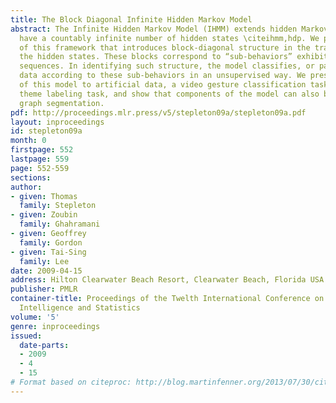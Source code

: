 ```yaml
---
title: The Block Diagonal Infinite Hidden Markov Model
abstract: The Infinite Hidden Markov Model (IHMM) extends hidden Markov models to
  have a countably infinite number of hidden states \citeihmm,hdp. We present a generalization
  of this framework that introduces block-diagonal structure in the transitions between
  the hidden states. These blocks correspond to “sub-behaviors” exhibited by data
  sequences. In identifying such structure, the model classifies, or partitions, sequence
  data according to these sub-behaviors in an unsupervised way. We present an application
  of this model to artificial data, a video gesture classification task, and a musical
  theme labeling task, and show that components of the model can also be applied to
  graph segmentation.
pdf: http://proceedings.mlr.press/v5/stepleton09a/stepleton09a.pdf
layout: inproceedings
id: stepleton09a
month: 0
firstpage: 552
lastpage: 559
page: 552-559
sections: 
author:
- given: Thomas
  family: Stepleton
- given: Zoubin
  family: Ghahramani
- given: Geoffrey
  family: Gordon
- given: Tai-Sing
  family: Lee
date: 2009-04-15
address: Hilton Clearwater Beach Resort, Clearwater Beach, Florida USA
publisher: PMLR
container-title: Proceedings of the Twelth International Conference on Artificial
  Intelligence and Statistics
volume: '5'
genre: inproceedings
issued:
  date-parts:
  - 2009
  - 4
  - 15
# Format based on citeproc: http://blog.martinfenner.org/2013/07/30/citeproc-yaml-for-bibliographies/
---
```

